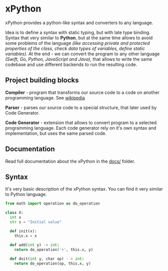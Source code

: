 # xPython

xPython provides a python-like syntax and converters to any language.

Idea is to define a syntax with static typing, but with late type binding. Syntax that very similar to **Python**, but at the same time allows to avoid some problems of the language *(like accessing private and protected properties of the class, check data types of variables, define static variables)*. At the end - we can convert the program to any other language *(Swift, Go, Python, JavaScript and Java)*, that allows to write the same codebase and use different backends to run the resulting code.

## Project building blocks

**Compiler** - program that transforms our source code to a code on another programming language. See [wikipedia](https://en.wikipedia.org/wiki/Compiler)

**Parser** - parses our source code to a special structure, that later used by Code Generator.

**Code Generator** - extension that allows to convert program to a selected programming language. Each code generator rely on it's own syntax and implementation, but uses the same parsed code.

## Documentation

Read full documentation about the xPython in the [docs/](docs/) folder.

## Syntax

It's very basic description of the xPython syntax. You can find it very similar to Python language.

```python
from math import operation as do_operation

class X:
  int x
  str s = "Initial value"

  def init(x):
    this.x = x

  def add(int y) -> int:
    return do_operation('+', this.x, y)
  
  def doit(int y, char op) - > int:
    return do_operation(op, this.x, y)
```

